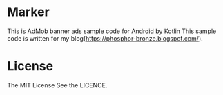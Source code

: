 # Marker
This is AdMob banner ads sample code for Android by Kotlin
This sample code is written for my blog(https://phosphor-bronze.blogspot.com/).

# License
The MIT License
See the LICENCE.